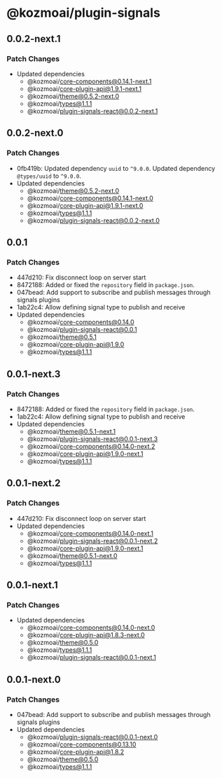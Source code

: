 # @kozmoai/plugin-signals

## 0.0.2-next.1

### Patch Changes

- Updated dependencies
  - @kozmoai/core-components@0.14.1-next.1
  - @kozmoai/core-plugin-api@1.9.1-next.1
  - @kozmoai/theme@0.5.2-next.0
  - @kozmoai/types@1.1.1
  - @kozmoai/plugin-signals-react@0.0.2-next.1

## 0.0.2-next.0

### Patch Changes

- 0fb419b: Updated dependency `uuid` to `^9.0.0`.
  Updated dependency `@types/uuid` to `^9.0.0`.
- Updated dependencies
  - @kozmoai/theme@0.5.2-next.0
  - @kozmoai/core-components@0.14.1-next.0
  - @kozmoai/core-plugin-api@1.9.1-next.0
  - @kozmoai/types@1.1.1
  - @kozmoai/plugin-signals-react@0.0.2-next.0

## 0.0.1

### Patch Changes

- 447d210: Fix disconnect loop on server start
- 8472188: Added or fixed the `repository` field in `package.json`.
- 047bead: Add support to subscribe and publish messages through signals plugins
- 1ab22c4: Allow defining signal type to publish and receive
- Updated dependencies
  - @kozmoai/core-components@0.14.0
  - @kozmoai/plugin-signals-react@0.0.1
  - @kozmoai/theme@0.5.1
  - @kozmoai/core-plugin-api@1.9.0
  - @kozmoai/types@1.1.1

## 0.0.1-next.3

### Patch Changes

- 8472188: Added or fixed the `repository` field in `package.json`.
- 1ab22c4: Allow defining signal type to publish and receive
- Updated dependencies
  - @kozmoai/theme@0.5.1-next.1
  - @kozmoai/plugin-signals-react@0.0.1-next.3
  - @kozmoai/core-components@0.14.0-next.2
  - @kozmoai/core-plugin-api@1.9.0-next.1
  - @kozmoai/types@1.1.1

## 0.0.1-next.2

### Patch Changes

- 447d210: Fix disconnect loop on server start
- Updated dependencies
  - @kozmoai/core-components@0.14.0-next.1
  - @kozmoai/plugin-signals-react@0.0.1-next.2
  - @kozmoai/core-plugin-api@1.9.0-next.1
  - @kozmoai/theme@0.5.1-next.0
  - @kozmoai/types@1.1.1

## 0.0.1-next.1

### Patch Changes

- Updated dependencies
  - @kozmoai/core-components@0.14.0-next.0
  - @kozmoai/core-plugin-api@1.8.3-next.0
  - @kozmoai/theme@0.5.0
  - @kozmoai/types@1.1.1
  - @kozmoai/plugin-signals-react@0.0.1-next.1

## 0.0.1-next.0

### Patch Changes

- 047bead: Add support to subscribe and publish messages through signals plugins
- Updated dependencies
  - @kozmoai/plugin-signals-react@0.0.1-next.0
  - @kozmoai/core-components@0.13.10
  - @kozmoai/core-plugin-api@1.8.2
  - @kozmoai/theme@0.5.0
  - @kozmoai/types@1.1.1
